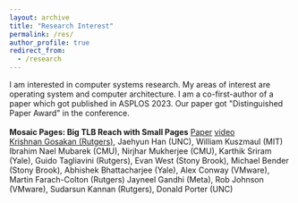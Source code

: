 ```yaml
---
layout: archive
title: "Research Interest"
permalink: /res/
author_profile: true
redirect_from:
  - /research
---
```


I am interested in computer systems research. My areas of interest are operating system and computer architecture. I am a co-first-author of a paper which got published in ASPLOS 2023. Our paper got  "Distinguished Paper Award" in the conference.
<br>
<br>
<b>Mosaic Pages: Big TLB Reach with Small Pages</b> <a href="https://dl.acm.org/doi/10.1145/3582016.3582021" target="_blank">Paper</a> <a href="https://www.youtube.com/watch?v=KzQJgwjbo8M&pp=ygUTbW9zYWljIHBhZ2VzIGFzcGxvcw%3D%3D" target="_blank">video</a>
<br>
<u>Krishnan Gosakan (Rutgers)</u>, Jaehyun Han (UNC), William Kuszmaul (MIT) Ibrahim Nael Mubarek (CMU), Nirjhar Mukherjee (CMU), Karthik Sriram (Yale), Guido Tagliavini (Rutgers), Evan West (Stony Brook), Michael Bender (Stony Brook), Abhishek Bhattacharjee (Yale), Alex Conway (VMware), Martin Farach-Colton (Rutgers) Jayneel Gandhi (Meta), Rob Johnson (VMware), Sudarsun Kannan (Rutgers), Donald Porter (UNC)
